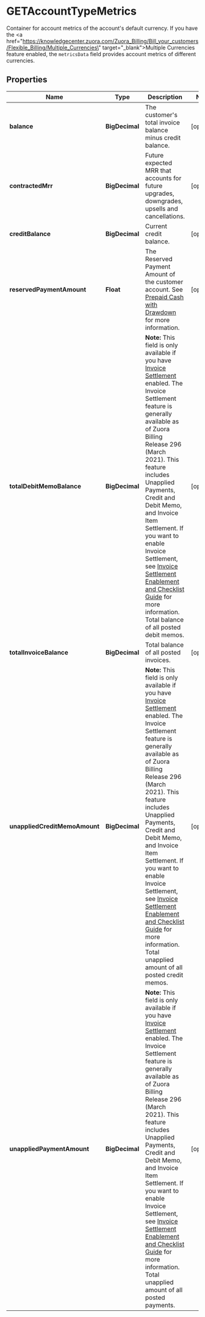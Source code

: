 

# GETAccountTypeMetrics

Container for account metrics of the account's default currency.  If you have the <a href=\"https://knowledgecenter.zuora.com/Zuora_Billing/Bill_your_customers/Flexible_Billing/Multiple_Currencies\" target=\"_blank\">Multiple Currencies</a> feature enabled, the `metricsData` field provides account metrics of different currencies. 

## Properties

| Name | Type | Description | Notes |
|------------ | ------------- | ------------- | -------------|
|**balance** | **BigDecimal** | The customer&#39;s total invoice balance minus credit balance.  |  [optional] |
|**contractedMrr** | **BigDecimal** | Future expected MRR that accounts for future upgrades, downgrades, upsells and cancellations.  |  [optional] |
|**creditBalance** | **BigDecimal** | Current credit balance.  |  [optional] |
|**reservedPaymentAmount** | **Float** | The Reserved Payment Amount of the customer account. See [Prepaid Cash with Drawdown](https://knowledgecenter.zuora.com/Zuora_Billing/Billing_and_Invoicing/JA_Advanced_Consumption_Billing/Prepaid_Cash_with_Drawdown) for more information.   |  [optional] |
|**totalDebitMemoBalance** | **BigDecimal** | **Note:** This field is only available if you have [Invoice Settlement](https://knowledgecenter.zuora.com/Billing/Billing_and_Payments/Invoice_Settlement) enabled. The Invoice Settlement feature is generally available as of Zuora Billing Release 296 (March 2021). This feature includes Unapplied Payments, Credit and Debit Memo, and Invoice Item Settlement. If you want to enable Invoice Settlement, see [Invoice Settlement Enablement and Checklist Guide](https://knowledgecenter.zuora.com/Billing/Billing_and_Payments/Invoice_Settlement/Invoice_Settlement_Migration_Checklist_and_Guide) for more information.  Total balance of all posted debit memos.  |  [optional] |
|**totalInvoiceBalance** | **BigDecimal** | Total balance of all posted invoices.  |  [optional] |
|**unappliedCreditMemoAmount** | **BigDecimal** | **Note:** This field is only available if you have [Invoice Settlement](https://knowledgecenter.zuora.com/Billing/Billing_and_Payments/Invoice_Settlement) enabled. The Invoice Settlement feature is generally available as of Zuora Billing Release 296 (March 2021). This feature includes Unapplied Payments, Credit and Debit Memo, and Invoice Item Settlement. If you want to enable Invoice Settlement, see [Invoice Settlement Enablement and Checklist Guide](https://knowledgecenter.zuora.com/Billing/Billing_and_Payments/Invoice_Settlement/Invoice_Settlement_Migration_Checklist_and_Guide) for more information.  Total unapplied amount of all posted credit memos.  |  [optional] |
|**unappliedPaymentAmount** | **BigDecimal** | **Note:** This field is only available if you have [Invoice Settlement](https://knowledgecenter.zuora.com/Billing/Billing_and_Payments/Invoice_Settlement) enabled. The Invoice Settlement feature is generally available as of Zuora Billing Release 296 (March 2021). This feature includes Unapplied Payments, Credit and Debit Memo, and Invoice Item Settlement. If you want to enable Invoice Settlement, see [Invoice Settlement Enablement and Checklist Guide](https://knowledgecenter.zuora.com/Billing/Billing_and_Payments/Invoice_Settlement/Invoice_Settlement_Migration_Checklist_and_Guide) for more information.  Total unapplied amount of all posted payments.  |  [optional] |



